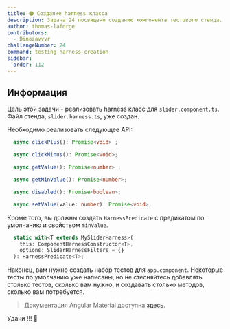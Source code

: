 ```yaml
---
title: 🟠 Создание harness класса
description: Задача 24 посвящено созданию компонента тестового стенда.
author: thomas-laforge
contributors:
  - Dinozavvvr
challengeNumber: 24
command: testing-harness-creation
sidebar:
  order: 112
---
```


## Информация

Цель этой задачи - реализовать harness класс для `slider.component.ts`. Файл стенда, `slider.harness.ts`, уже создан.

Необходимо реализовать следующее API:

```ts
  async clickPlus(): Promise<void> ;

  async clickMinus(): Promise<void>;

  async getValue(): Promise<number> ;

  async getMinValue(): Promise<number>;

  async disabled(): Promise<boolean>;

  async setValue(value: number): Promise<void>;
```

Кроме того, вы должны создать `HarnessPredicate` с предикатом по умолчанию и свойством `minValue`.

```ts
  static with<T extends MySliderHarness>(
    this: ComponentHarnessConstructor<T>,
    options: SliderHarnessFilters = {}
  ): HarnessPredicate<T>;
```

Наконец, вам нужно создать набор тестов для `app.component`. Некоторые тесты по умолчанию уже написаны, но не стесняйтесь добавлять столько тестов, сколько вам нужно, и создавать столько методов, сколько вам потребуется.

> Документация Angular Material доступна [здесь](https://material.angular.io/cdk/test-harnesses/overview).

Удачи !!! 💪

